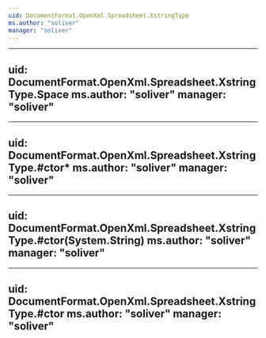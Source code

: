 ```yaml
---
uid: DocumentFormat.OpenXml.Spreadsheet.XstringType
ms.author: "soliver"
manager: "soliver"
---
```


---
uid: DocumentFormat.OpenXml.Spreadsheet.XstringType.Space
ms.author: "soliver"
manager: "soliver"
---

---
uid: DocumentFormat.OpenXml.Spreadsheet.XstringType.#ctor*
ms.author: "soliver"
manager: "soliver"
---

---
uid: DocumentFormat.OpenXml.Spreadsheet.XstringType.#ctor(System.String)
ms.author: "soliver"
manager: "soliver"
---

---
uid: DocumentFormat.OpenXml.Spreadsheet.XstringType.#ctor
ms.author: "soliver"
manager: "soliver"
---
